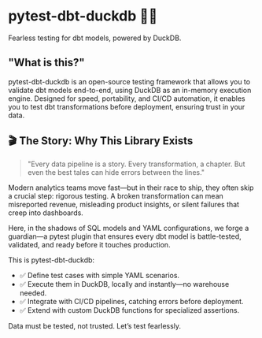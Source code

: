 # pytest-dbt-duckdb 🦆✨

Fearless testing for dbt models, powered by DuckDB.

## "What is this?"

pytest-dbt-duckdb is an open-source testing framework that allows you to validate dbt models end-to-end, using DuckDB as
an in-memory execution engine. Designed for speed, portability, and CI/CD automation, it enables you to test dbt
transformations before deployment, ensuring trust in your data.

## 🎬 The Story: Why This Library Exists

> "Every data pipeline is a story. Every transformation, a chapter. But even the best tales can hide errors between the
> lines."

Modern analytics teams move fast—but in their race to ship, they often skip a crucial step: rigorous testing. A broken
transformation can mean misreported revenue, misleading product insights, or silent failures that creep into dashboards.

Here, in the shadows of SQL models and YAML configurations, we forge a guardian—a pytest plugin that ensures every dbt
model is battle-tested, validated, and ready before it touches production.

This is pytest-dbt-duckdb:
- ✅ Define test cases with simple YAML scenarios.
- ✅ Execute them in DuckDB, locally and instantly—no warehouse needed.
- ✅ Integrate with CI/CD pipelines, catching errors before deployment.
- ✅ Extend with custom DuckDB functions for specialized assertions.

Data must be tested, not trusted. Let’s test fearlessly.
